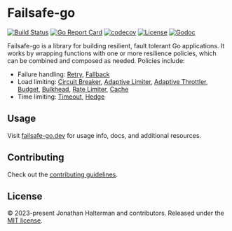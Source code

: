 # Failsafe-go

[![Build Status](https://img.shields.io/github/actions/workflow/status/failsafe-go/failsafe-go/test.yml)](https://github.com/failsafe-go/failsafe-go/actions/workflows/test.yml)
[![Go Report Card](https://goreportcard.com/badge/github.com/failsafe-go/failsafe-go)](https://goreportcard.com/report/github.com/failsafe-go/failsafe-go)
[![codecov](https://codecov.io/gh/failsafe-go/failsafe-go/graph/badge.svg?token=UC2BU7NTJ7)](https://codecov.io/gh/failsafe-go/failsafe-go)
[![License](http://img.shields.io/:license-mit-brightgreen.svg)](https://opensource.org/licenses/MIT)
[![Godoc](https://pkg.go.dev/badge/github.com/failsafe-go/failsafe-go)](https://pkg.go.dev/github.com/failsafe-go/failsafe-go)

Failsafe-go is a library for building resilient, fault tolerant Go applications. It works by wrapping functions with one or more resilience policies, which can be combined and composed as needed. Policies include:

- Failure handling: [Retry](https://failsafe-go.dev/retry), [Fallback](https://failsafe-go.dev/fallback)
- Load limiting: [Circuit Breaker](https://failsafe-go.dev/circuit-breaker), [Adaptive Limiter](https://failsafe-go.dev/adaptive-limiter), [Adaptive Throttler](https://failsafe-go.dev/adaptive-throttler), [Budget](https://failsafe-go.dev/budget), [Bulkhead](https://failsafe-go.dev/bulkhead), [Rate Limiter](https://failsafe-go.dev/rate-limiter), [Cache](https://failsafe-go.dev/cache)
- Time limiting: [Timeout](https://failsafe-go.dev/timeout), [Hedge](https://failsafe-go.dev/hedge)

## Usage

Visit [failsafe-go.dev](https://failsafe-go.dev) for usage info, docs, and additional resources.

## Contributing

Check out the [contributing guidelines](https://github.com/failsafe-go/failsafe-go/blob/master/CONTRIBUTING.md).

## License

&copy; 2023-present Jonathan Halterman and contributors. Released under the [MIT license](https://github.com/failsafe-go/failsafe-go/blob/master/LICENSE).
